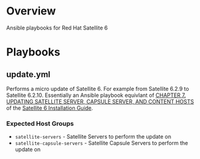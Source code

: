 # Overview
Ansible playbooks for Red Hat Satellite 6

# Playbooks

## update.yml
Performs a micro update of Satellite 6. For example from Satellite 6.2.9 to Satellite 6.2.10. Essentially an Ansible playbook equivlant of [CHAPTER 7. UPDATING SATELLITE SERVER, CAPSULE SERVER, AND CONTENT HOSTS](https://access.redhat.com/documentation/en-us/red_hat_satellite/6.2/html-single/installation_guide/#updating_capsule_server_to_next_minor_version#updating_satellite_server_capsule_server_and_content_hosts) of the [Satellite 6 Installation Guide](https://access.redhat.com/documentation/en-us/red_hat_satellite/6.2/html-single/installation_guide).

### Expected Host Groups
* `satellite-servers` - Satellite Servers to perform the update on
* `satellite-capsule-servers` - Satellite Capsule Servers to perform the update on
